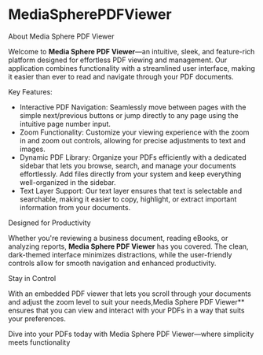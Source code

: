 # MediaSpherePDFViewer
About Media Sphere PDF Viewer

Welcome to **Media Sphere PDF Viewer**—an intuitive, sleek, and feature-rich platform designed for effortless PDF viewing and management. Our application combines functionality with a streamlined user interface, making it easier than ever to read and navigate through your PDF documents.

Key Features:

* Interactive PDF Navigation: Seamlessly move between pages with the simple next/previous buttons or jump directly to any page using the intuitive page number input.
* Zoom Functionality: Customize your viewing experience with the zoom in and zoom out controls, allowing for precise adjustments to text and images.
* Dynamic PDF Library: Organize your PDFs efficiently with a dedicated sidebar that lets you browse, search, and manage your documents effortlessly. Add files directly from your system and keep everything well-organized in the sidebar.
* Text Layer Support: Our text layer ensures that text is selectable and searchable, making it easier to copy, highlight, or extract important information from your documents.

Designed for Productivity

Whether you're reviewing a business document, reading eBooks, or analyzing reports, **Media Sphere PDF Viewer** has you covered. The clean, dark-themed interface minimizes distractions, while the user-friendly controls allow for smooth navigation and enhanced productivity.

Stay in Control

With an embedded PDF viewer that lets you scroll through your documents and adjust the zoom level to suit your needs,Media Sphere PDF Viewer** ensures that you can view and interact with your PDFs in a way that suits your preferences.

Dive into your PDFs today with Media Sphere PDF Viewer—where simplicity meets functionality
